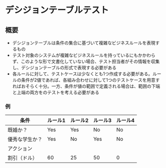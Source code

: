 # デシジョンテーブルテスト

## 概要
- デシジョンテーブルは条件の集合に基づいて複雑なビジネスルールを表現するもの
- テスト対象のシステムが複雑なビジネスルールを持っているにもかかわらず、このような形で文書化していない場合、テスト担当者がその情報を収集し、デシジョンテーブルの形式で表現する必要がある
- 各ルールに対して、テストケースは少なくとも1つ作成する必要がある。ルールの条件が2値であれば、各組み合わせに対して1つのテストケースを用意すればおそらく十分。一方、条件が値の範囲で定義される場合は、範囲の下端と上端の両方をのテストを考える必要がある

### 例

| 条件 | ルール1 | ルール2 | ルール3 | ルール4 |
| --- | --- | --- | --- | --- |
| 既婚か？ | Yes | Yes | No | No |
| 優秀な学生か？ | Yes | No | Yes | No |
| アクション | | | | |
| 割引（ドル）| 60 | 25 | 50 | 0 |
